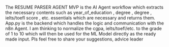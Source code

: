 The RESUME PARSER AGENT MVP is the AI Agent workflow which extracts the necessary contents such as year_of_education , degree , degree , ielts/toefl score , etc. essentials which are necessary and returns them.
App.py is the backend which handles the logic and communication with the n8n Agent.
I am thinking to normalize the cgpa, ielts/toefl/etc. to the grade of 1 to 10 which will then be used for the ML Model directly as the ready made input.
Pls feel free to share your suggestions, advice leader
